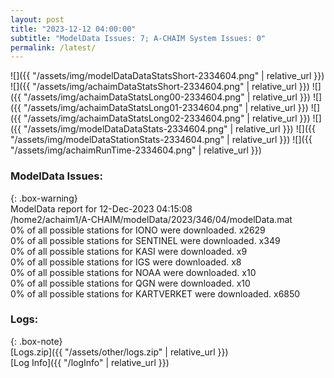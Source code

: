 ```yaml
---
layout: post
title: "2023-12-12 04:00:00"
subtitle: "ModelData Issues: 7; A-CHAIM System Issues: 0"
permalink: /latest/
---
```


![]({{ "/assets/img/modelDataDataStatsShort-2334604.png" | relative_url }})
![]({{ "/assets/img/achaimDataStatsShort-2334604.png" | relative_url }})
![]({{ "/assets/img/achaimDataStatsLong00-2334604.png" | relative_url }})
![]({{ "/assets/img/achaimDataStatsLong01-2334604.png" | relative_url }})
![]({{ "/assets/img/achaimDataStatsLong02-2334604.png" | relative_url }})
![]({{ "/assets/img/modelDataDataStats-2334604.png" | relative_url }})
![]({{ "/assets/img/modelDataStationStats-2334604.png" | relative_url }})
![]({{ "/assets/img/achaimRunTime-2334604.png" | relative_url }})


### ModelData Issues:  
  
{: .box-warning}  
 ModelData report for 12-Dec-2023 04:15:08   
 /home2/achaim1/A-CHAIM/modelData/2023/346/04/modelData.mat   
 0% of all possible stations for IONO were downloaded. x2629   
 0% of all possible stations for SENTINEL were downloaded. x349   
 0% of all possible stations for KASI were downloaded. x9   
 0% of all possible stations for IGS were downloaded. x8   
 0% of all possible stations for NOAA were downloaded. x10   
 0% of all possible stations for QGN were downloaded. x10   
 0% of all possible stations for KARTVERKET were downloaded. x6850   
  


### Logs:  
  
{: .box-note}  
[Logs.zip]({{ "/assets/other/logs.zip" | relative_url }})  
[Log Info]({{ "/logInfo" | relative_url }})  
